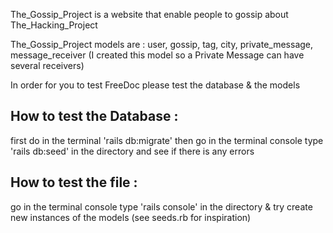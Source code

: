 The_Gossip_Project is a website that enable people to gossip about The_Hacking_Project 

The_Gossip_Project models are : user, gossip, tag, city, private_message, message_receiver (I created this model so a Private Message can have several receivers)

In order for you to test FreeDoc please test the database & the models 

## How to test the Database :
first do in the terminal 'rails db:migrate' then go in the terminal console type 'rails db:seed' in the directory and see if there is any errors

## How to test the file : 
go in the terminal console type 'rails console' in the directory & try create new instances of the models (see seeds.rb for inspiration)
